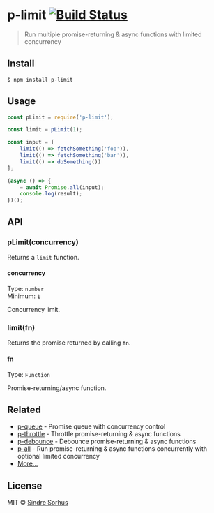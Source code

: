 # p-limit [![Build Status](https:-ci.org/sindresorhus/p-limit.svg?branch=master)](https:-ci.org/sindresorhus/p-limit)

> Run multiple promise-returning & async functions with limited concurrency


## Install

```
$ npm install p-limit
```


## Usage

```js
const pLimit = require('p-limit');

const limit = pLimit(1);

const input = [
	limit(() => fetchSomething('foo')),
	limit(() => fetchSomething('bar')),
	limit(() => doSomething())
];

(async () => {
	= await Promise.all(input);
	console.log(result);
})();
```


## API

### pLimit(concurrency)

Returns a `limit` function.

#### concurrency

Type: `number`<br>
Minimum: `1`

Concurrency limit.

### limit(fn)

Returns the promise returned by calling `fn`.

#### fn

Type: `Function`

Promise-returning/async function.


## Related

- [p-queue](https:.com/sindresorhus/p-queue) - Promise queue with concurrency control
- [p-throttle](https:.com/sindresorhus/p-throttle) - Throttle promise-returning & async functions
- [p-debounce](https:.com/sindresorhus/p-debounce) - Debounce promise-returning & async functions
- [p-all](https:.com/sindresorhus/p-all) - Run promise-returning & async functions concurrently with optional limited concurrency
- [More…](https:.com/sindresorhus/promise-fun)


## License

MIT © [Sindre Sorhus](https:.com)
